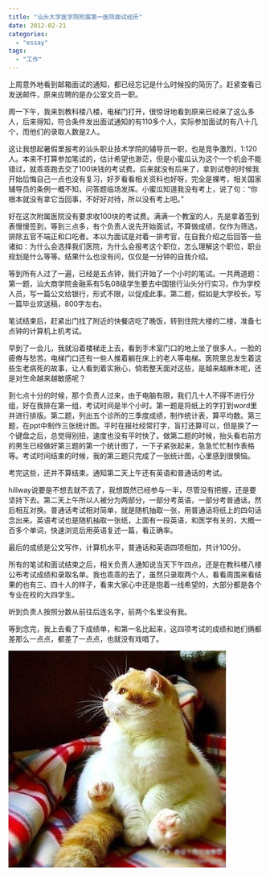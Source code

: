 ```yaml
---
title: "汕头大学医学院附属第一医院面试经历"
date: 2012-02-21
categories: 
  - "essay"
tags: 
  - "工作"
---
```


上周意外地看到邮箱面试的通知，都已经忘记是什么时候投的简历了。赶紧查看已发送邮件，原来应聘的是办公室文员一职。

周一下午，我来到教科楼八楼，电梯门打开，很惊讶地看到原来已经来了这么多人，后来得知，符合条件发出面试通知的有110多个人，实际参加面试的有八十几个，而他们的录取人数是2人。

这让我想起暑假里报考的汕头职业技术学院的辅导员一职，也是竞争激烈，1:120人。本来不打算参加笔试的，估计希望也渺茫，但是小蜜瓜认为这个一个机会不能错过，就乖乖跑去交了100块钱的考试费。后来就没有后来了，拿到试卷的时候我开始后悔自己一点也没有复习，好歹看看相关资料也好呀，完全是裸考，相关国家辅导员的条例一概不知，问答题临场发挥。小蜜瓜知道我没有考上，说了句：“你根本就没有拿它当回事，不好好对待，所以没有考上吧。”

好在这次附属医院没有要求收100块的考试费。满满一个教室的人，先是拿着签到表慢慢签到，等到三点多，有个负责人说先开始面试，不算做成绩，仅作为筛选，排除五官不端正和口吃者。本以为面试是对着一排考官，在自我介绍之后回答一些诸如：为什么会选择我们医院，为什么会报考这个职位，怎么理解这个职位，职业规划是什么等等。结果什么也没有问，仅仅是一分钟的自我介绍。

等到所有人过了一遍，已经是五点钟，我们开始了一个小时的笔试。一共两道题：第一题，汕大商学院金融系有5名08级学生要去中国银行汕头分行实习，作为学校人员，写一篇公文给银行，形式不限，以促成此事。第二题，假如是大学校长，写一篇毕业欢送稿，800字左右。

笔试结束后，赶紧出门找了附近的快餐店吃了晚饭，转到住院大楼的二楼，准备七点钟的计算机上机考试。

早到了一会儿，我就沿着楼梯走上去，看到手术室门口的地上坐了很多人，一脸的疲倦与愁苦。电梯门口还有一些人推着躺在床上的老人等电梯。医院里总发生着这些生老病死的故事，让人看到着实揪心，倘若整天面对这些，是越来越麻木呢，还是对生命越来越敏感呢？

到七点十分的时候，那个负责人过来，由于电脑有限，我们几十人不得不进行分组，好在我排在第一组，考试时间是半个小时。第一题是将纸上的字打到word里并进行排版。第二题，列出五个诊所的三季度成绩，制作统计表，算平均数。第三题，在ppt中制作三张统计图。平时在报社经常打字，盲打还算可以，但是换了一个键盘之后，总觉得别扭，速度也没有平时快了。做第二题的时候，抬头看右前方的男生已经做好第三题的第一个统计图了，一下子紧张起来，急急忙忙制作表格等。考试时间结束的时候，我的第三题只完成了一张统计图，心里感到很懊恼。

考完这些，还并不算结束。通知第二天上午还有英语和普通话的考试。

hillway说要是不想去就不去了，我想既然已经参与一半，尽管没有把握，还是要坚持下去。第二天上午所以人被分为两部分，一部分考英语，一部分考普通话，然后相互对换。普通话考试相对简单，就是随机抽取一张，用普通话将纸上的四句话念出来。英语考试也是随机抽取一张纸，上面有一段英语，和医学有关的，大概一百多个单词，快速浏览后用英语复述一篇，看正确率。

最后的成绩是公文写作，计算机水平，普通话和英语四项相加，共计100分。

所有的笔试和面试结束之后，相关负责人通知说当天下午四点，还是在教科楼八楼公布考试成绩和录取名单。我也乖乖的去了，虽然只录取两个人，看看周围来看结果的也有三、四十人的样子，看来大家心中还是抱着一线希望的，大部分都是各个专业在校的大四学生。

听到负责人按照分数从前往后连名字，前两个名里没有我。

等到念完，我上去看了下成绩单，和第一名比起来，这四项考试的成绩和她们俩都差那么一点点，都差了一点点，也就没有戏唱了。

![671c4d8ejw1dqbh0k532lj](images/6776108580_8b77540087_z.jpg)

